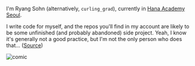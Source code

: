I'm Ryang Sohn (alternatively, `curling_grad`), currently in [Hana Academy Seoul](https://github.com/hanaacademyseoul).

I write code for myself, and the repos you'll find in my account are likely to be some unfinished (and probably abandoned) side project. Yeah, I know it's generally not a good practice, but I'm not the only person who does that... ([Source](https://www.commitstrip.com/en/2014/11/25/west-side-project-story/))

![comic](https://www.commitstrip.com/wp-content/uploads/2014/11/Strip-Side-project-650-finalenglish.jpg)
